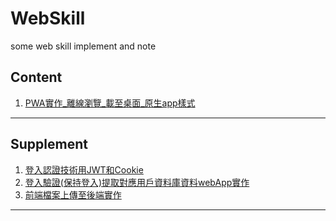 # WebSkill
some web skill implement and note

## Content
1. [PWA實作_離線瀏覽_載至桌面_原生app樣式](https://github.com/Yu-Zhuang/WebSkill/tree/main/PWA%E5%AF%A6%E4%BD%9C_%E9%9B%A2%E7%B7%9A%E7%80%8F%E8%A6%BD_%E8%BC%89%E8%87%B3%E6%A1%8C%E9%9D%A2_%E5%8E%9F%E7%94%9Fapp%E6%A8%A3%E5%BC%8F)

---

## Supplement
1. [登入認證技術用JWT和Cookie](https://github.com/Yu-Zhuang/Golang/tree/main/20200131_%E7%99%BB%E5%85%A5%E8%AA%8D%E8%AD%89%E6%8A%80%E8%A1%93%E7%94%A8JWT%E5%92%8CCookie)
2. [登入驗證(保持登入)提取對應用戶資料庫資料webApp實作](https://github.com/Yu-Zhuang/Golang/tree/main/20200201_todoWebApp)
3. [前端檔案上傳至後端實作](https://github.com/Yu-Zhuang/Golang/tree/main/20200129_webFileUpLoadPractice)

---

